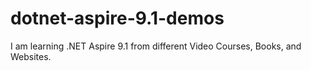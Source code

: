 # dotnet-aspire-9.1-demos
I am learning .NET Aspire 9.1 from different Video Courses, Books, and Websites.
